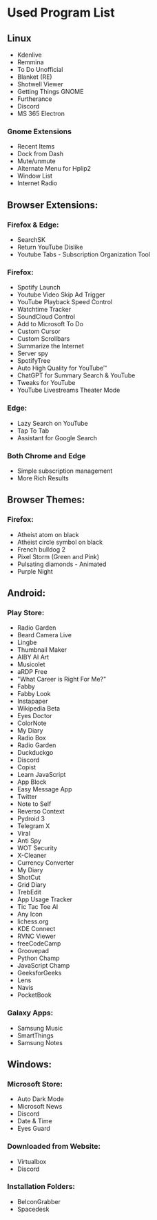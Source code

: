 # Used Program List
## Linux
- Kdenlive
- Remmina
- To Do Unofficial
- Blanket (RE)
- Shotwell Viewer
- Getting Things GNOME
- Furtherance
- Discord
- MS 365 Electron

### Gnome Extensions
- Recent Items
- Dock from Dash
- Mute/unmute
- Alternate Menu for Hplip2
- Window List
- Internet Radio

## Browser Extensions:
### Firefox & Edge: 
- SearchSK
- Return YouTube Dislike
- Youtube Tabs - Subscription Organization Tool

### Firefox: 
- Spotify Launch
- Youtube Video Skip Ad Trigger
- YouTube Playback Speed Control
- Watchtime Tracker
- SoundCloud Control
- Add to Microsoft To Do
- Custom Cursor
- Custom Scrollbars
- Summarize the Internet
- Server spy
- SpotifyTree
- Auto High Quality for YouTube™
- ChatGPT for Summary Search & YouTube
- Tweaks for YouTube
- YouTube Livestreams Theater Mode

### Edge: 
- Lazy Search on YouTube
- Tap To Tab
- Assistant for Google Search

### Both Chrome and Edge
- Simple subscription management
- More Rich Results

## Browser Themes:

### Firefox:
- Atheist atom on black
- Atheist circle symbol on black
- French bulldog 2
- Pixel Storm (Green and Pink)
- Pulsating diamonds - Animated
- Purple Night

## Android: 

### Play Store: 

- Radio Garden
- Beard Camera Live
- Lingbe
- Thumbnail Maker
- AIBY AI Art
- Musicolet
- aRDP Free
- "What Career is Right For Me?"
- Fabby
- Fabby Look
- Instapaper
- Wikipedia Beta
- Eyes Doctor
- ColorNote
- My Diary
- Radio Box
- Radio Garden
- Duckduckgo
- Discord
- Copist
- Learn JavaScript 
- App Block
- Easy Message App
- Twitter
- Note to Self
- Reverso Context
- Pydroid 3
- Telegram X
- Viral
- Anti Spy
- WOT Security
- X-Cleaner
- Currency Converter
- My Diary
- ShotCut
- Grid Diary
- TrebEdit
- App Usage Tracker
- Tic Tac Toe AI
- Any Icon
- lichess.org
- KDE Connect
- RVNC Viewer
- freeCodeCamp
- Groovepad
- Python Champ
- JavaScript Champ 
- GeeksforGeeks
- Lens
- Navis
- PocketBook

### Galaxy Apps: 
- Samsung Music
- SmartThings
- Samsung Notes

## Windows:
### Microsoft Store: 
- Auto Dark Mode
- Microsoft News
- Discord
- Date & Time 
- Eyes Guard

### Downloaded from Website: 
- Virtualbox
- Discord

### Installation Folders: 
- BeIconGrabber
- Spacedesk
